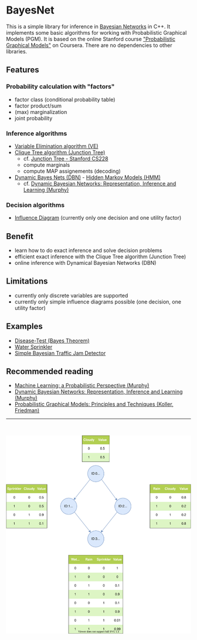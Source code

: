 # BayesNet
This is a simple library for inference in [Bayesian Networks](https://en.wikipedia.org/wiki/Bayesian_network) in C++. It implements some basic algorithms for working with Probabilistic Graphical Models (PGM). It is based on the online Stanford course ["Probabilistic Graphical Models"](https://www.coursera.org/specializations/probabilistic-graphical-models) on Coursera. There are no dependencies to other libraries.

## Features
### Probability calculation with "factors"
- factor class (conditional probability table)
- factor product/sum
- (max) marginalization
- joint probability
### Inference algorithms
 - [Variable Elimination algorithm (VE)](https://en.wikipedia.org/wiki/Variable_elimination)
 - [Clique Tree algorithm (Junction Tree)](https://en.wikipedia.org/wiki/Junction_tree_algorithm)
    - cf. [Junction Tree - Stanford CS228](https://ermongroup.github.io/cs228-notes/inference/jt/) 
    - compute marginals
    - compute MAP assignements (decoding)
 - [Dynamic Bayes Nets (DBN)](https://en.wikipedia.org/wiki/Dynamic_Bayesian_network) - [Hidden Markov Models (HMM)](https://en.wikipedia.org/wiki/Hidden_Markov_model)
    - cf. [Dynamic Bayesian Networks: Representation, Inference and Learning (Murphy)](https://www.cs.ubc.ca/~murphyk/Thesis/thesis.html)

### Decision algorithms
- [Influence Diagram](https://en.wikipedia.org/wiki/Influence_diagram) (currently only one decision and one utility factor)

## Benefit
- learn how to do exact inference and solve decision problems
- efficient exact inference with the Clique Tree algorithm (Junction Tree)
- online inference with Dynamical Bayesian Networks (DBN)

## Limitations
- currently only discrete variables are supported
- currently only simple influence diagrams possible (one decision, one utility factor)

## Examples
- [Disease-Test (Bayes Theorem)](examples/disease_test/disease_test.md)
- [Water Sprinkler](examples/water_sprinkler/water_sprinkler.md)
- [Simple Bayesian Traffic Jam Detector](examples/traffic_jam/traffic_jam.ipynb)

## Recommended reading
- [Machine Learning: a Probabilistic Perspective (Murphy)](https://probml.github.io/pml-book/book0.html)
- [Dynamic Bayesian Networks: Representation, Inference and Learning (Murphy)](https://www.cs.ubc.ca/~murphyk/Thesis/thesis.html)
- [Probabilistic Graphical Models: Principles and Techniques (Koller, Friedman)](https://mitpress.mit.edu/books/probabilistic-graphical-models)

---
<br>

![](examples/water_sprinkler/water_sprinkler.svg)